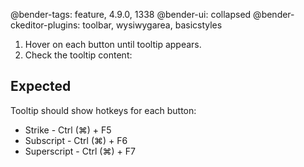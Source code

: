 @bender-tags: feature, 4.9.0, 1338
@bender-ui: collapsed
@bender-ckeditor-plugins: toolbar, wysiwygarea, basicstyles

1. Hover on each button until tooltip appears.
1. Check the tooltip content:

## Expected

Tooltip should show hotkeys for each button:

* Strike - Ctrl (⌘) + F5
* Subscript - Ctrl (⌘) + F6
* Superscript - Ctrl (⌘) + F7
